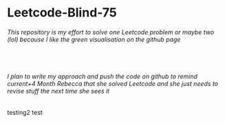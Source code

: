 # Leetcode-Blind-75

<h6> This repository is my effort to solve one Leetcode problem or maybe two (lol) because I like the green visualisation on the github page </h6>
<br>
<h6>I plan to write my approach and push the code on github to remind current+4 Month Rebecca that she solved Leetcode and she just needs to revise stuff the next time she sees it</h6>
testing2
test
